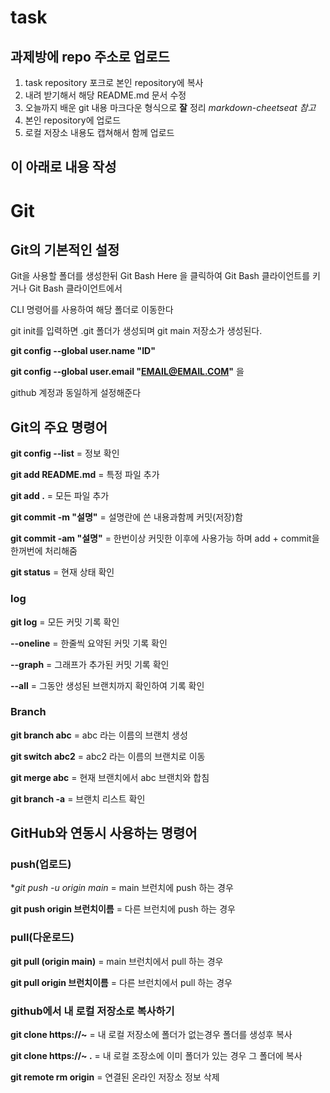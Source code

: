 # task

## 과제방에 repo 주소로 업로드

1. task repository 포크로 본인 repository에 복사
2. 내려 받기해서 해당 README.md 문서 수정
3. 오늘까지 배운 git 내용 마크다운 형식으로 __잘__ 정리
  _markdown-cheetseat 참고_
4. 본인 repository에 업로드
5. 로컬 저장소 내용도 캡쳐해서 함께 업로드

이 아래로 내용 작성
-
# Git # 

## Git의 기본적인 설정

Git을 사용할 폴더를 생성한뒤 Git Bash Here 을 클릭하여 Git Bash 클라이언트를 키거나 Git Bash 클라이언트에서 

CLI 명령어를 사용하여 해당 폴더로 이동한다

git init를 입력하면 .git 폴더가 생성되며 git main 저장소가 생성된다.

**git config --global user.name "ID"**

**git config --global user.email "EMAIL@EMAIL.COM"** 을 

github 계정과 동일하게 설정해준다

## Git의 주요 명령어 ##

**git config --list** = 정보 확인

**git add README.md** = 특정 파일 추가 

**git add .** = 모든 파일 추가

**git commit -m "설명"** = 설명란에 쓴 내용과함께 커밋(저장)함

**git commit -am "설명"** = 한번이상 커밋한 이후에 사용가능 하며 add + commit을 한꺼번에 처리해줌

**git status** = 현재 상태 확인

### log ###

**git log** = 모든 커밋 기록 확인

**--oneline** = 한줄씩 요약된 커밋 기록 확인

**--graph** = 그래프가 추가된 커밋 기록 확인

**--all** = 그동안 생성된 브랜치까지 확인하여 기록 확인

### Branch ###

**git branch abc** = abc 라는 이름의 브랜치 생성

**git switch abc2** = abc2 라는 이름의 브랜치로 이동

**git merge abc** = 현재 브랜치에서 abc 브랜치와 합침

**git branch -a** = 브랜치 리스트 확인


## GitHub와 연동시 사용하는 명령어 ##


### push(업로드) ###

**git push -u origin main* = main 브런치에 push 하는 경우

**git push origin 브런치이름** = 다른 브런치에 push 하는 경우

### pull(다운로드) ###

**git pull (origin main)** = main 브런치에서 pull 하는 경우

**git pull origin 브런치이름** = 다른 브런치에서 pull 하는 경우

### github에서 내 로컬 저장소로 복사하기 ###

**git clone https://~** = 내 로컬 저장소에 폴더가 없는경우 폴더를 생성후 복사

**git clone https://~ .** = 내 로컬 조장소에 이미 폴더가 있는 경우 그 폴더에 복사

**git remote rm origin** = 연결된 온라인 저장소 정보 삭제